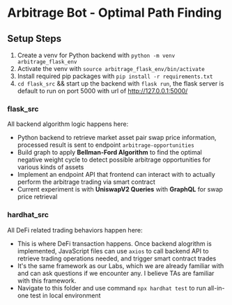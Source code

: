 # Arbitrage Bot - Optimal Path Finding

## Setup Steps
1. Create a venv for Python backend with `python -m venv arbitrage_flask_env`
2. Activate the venv with `source arbitrage_flask_env/bin/activate`
3. Install required pip packages with `pip install -r requirements.txt`
4. `cd flask_src` && start up the backend with `flask run`, the flask server is default to run on port 5000 with url of http://127.0.0.1:5000/

### flask_src
All backend algorithm logic happens here:
- Python backend to retrieve market asset pair swap price information, processed result is sent to endpoint `arbitrage-opportunities`
- Build graph to apply **Bellman-Ford Algorithm** to find the optimal negative weight cycle to detect possible arbitrage opportunities for various kinds of assets
- Implement an endpoint API that frontend can interact with to actually perform the arbitrage trading via smart contract
- Current experiment is with **UniswapV2 Queries** with **GraphQL** for swap price retrieval

### hardhat_src
All DeFi related trading behaviors happen here:
- This is where DeFi transaction happens. Once backend alogrithm is implemented, JavaScript files can use `axios` to call backend API to retrieve trading operations needed, and trigger smart contract trades
- It's the same framework as our Labs, which we are already familiar with and can ask questions if we encounter any. I believe TAs are familiar with this framework.
- Navigate to this folder and use command `npx hardhat test` to run all-in-one test in local environment



